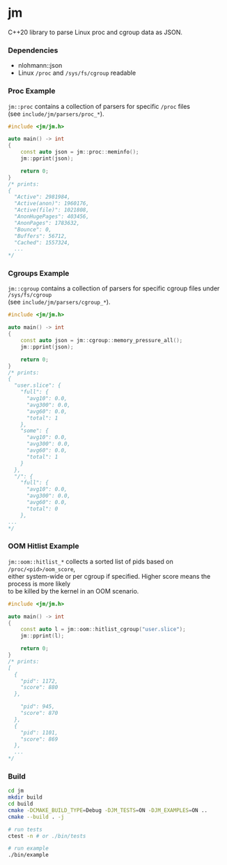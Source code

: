 # jm
C++20 library to parse Linux proc and cgroup data as JSON.

### Dependencies
* nlohmann::json
* Linux `/proc` and `/sys/fs/cgroup` readable

### Proc Example
`jm::proc` contains a collection of parsers for specific `/proc` files  
(see `include/jm/parsers/proc_*`).
```c++
#include <jm/jm.h>

auto main() -> int
{
    const auto json = jm::proc::meminfo();
    jm::pprint(json);

    return 0;
}
/* prints:
{
  "Active": 2981984,
  "Active(anon)": 1960176,
  "Active(file)": 1021808,
  "AnonHugePages": 403456,
  "AnonPages": 1783632,
  "Bounce": 0,
  "Buffers": 56712,
  "Cached": 1557324,
  ...
*/
```

### Cgroups Example
`jm::cgroup` contains a collection of parsers for specific cgroup files under `/sys/fs/cgroup`  
(see `include/jm/parsers/cgroup_*`).
```c++
#include <jm/jm.h>

auto main() -> int
{
    const auto json = jm::cgroup::memory_pressure_all();
    jm::pprint(json);

    return 0;
}
/* prints:
{
  "user.slice": {
    "full": {
      "avg10": 0.0,
      "avg300": 0.0,
      "avg60": 0.0,
      "total": 1
    },
    "some": {
      "avg10": 0.0,
      "avg300": 0.0,
      "avg60": 0.0,
      "total": 1
    }
  },
  "/": {
    "full": {
      "avg10": 0.0,
      "avg300": 0.0,
      "avg60": 0.0,
      "total": 0
    },
...
*/

```

### OOM Hitlist Example

`jm::oom::hitlist_*` collects a sorted list of pids based on ` /proc/<pid>/oom_score`,  
either system-wide or per cgroup if specified. Higher score means the process is more likely  
to be killed by the kernel in an OOM scenario.

```c++
#include <jm/jm.h>

auto main() -> int
{
    const auto l = jm::oom::hitlist_cgroup("user.slice");
    jm::pprint(l);

    return 0;
}
/* prints:
[
  {
    "pid": 1172,
    "score": 880
  },

    "pid": 945,
    "score": 870
  },
  {
    "pid": 1101,
    "score": 869
  },
  ...
*/

```

### Build
```bash
cd jm
mkdir build
cd build
cmake -DCMAKE_BUILD_TYPE=Debug -DJM_TESTS=ON -DJM_EXAMPLES=ON ..
cmake --build . -j

# run tests
ctest -n # or ./bin/tests

# run example
./bin/example
```
